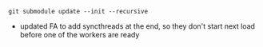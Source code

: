 ```
git submodule update --init --recursive
```

- updated FA to add syncthreads at the end, so they don't start next load before one of the workers are ready